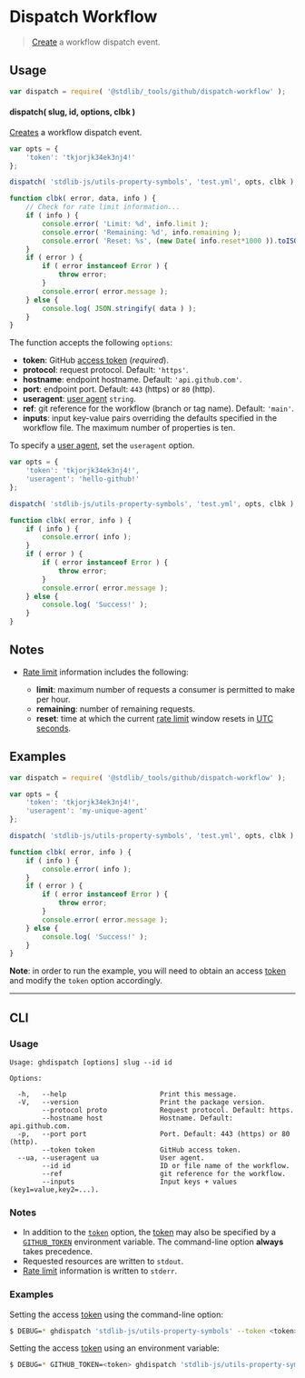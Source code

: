 <!--

@license Apache-2.0

Copyright (c) 2021 The Stdlib Authors.

Licensed under the Apache License, Version 2.0 (the "License");
you may not use this file except in compliance with the License.
You may obtain a copy of the License at

   http://www.apache.org/licenses/LICENSE-2.0

Unless required by applicable law or agreed to in writing, software
distributed under the License is distributed on an "AS IS" BASIS,
WITHOUT WARRANTIES OR CONDITIONS OF ANY KIND, either express or implied.
See the License for the specific language governing permissions and
limitations under the License.

-->

# Dispatch Workflow

> [Create][github-dispatch-workflow] a workflow dispatch event.

<!-- Section to include introductory text. Make sure to keep an empty line after the intro `section` element and another before the `/section` close. -->

<section class="intro">

</section>

<!-- /.intro -->

<!-- Package usage documentation. -->

<section class="usage">

## Usage

```javascript
var dispatch = require( '@stdlib/_tools/github/dispatch-workflow' );
```

#### dispatch( slug, id, options, clbk )

[Creates][github-dispatch-workflow] a workflow dispatch event.

<!-- run-disable -->

```javascript
var opts = {
    'token': 'tkjorjk34ek3nj4!'
};

dispatch( 'stdlib-js/utils-property-symbols', 'test.yml', opts, clbk );

function clbk( error, data, info ) {
    // Check for rate limit information...
    if ( info ) {
        console.error( 'Limit: %d', info.limit );
        console.error( 'Remaining: %d', info.remaining );
        console.error( 'Reset: %s', (new Date( info.reset*1000 )).toISOString() );
    }
    if ( error ) {
        if ( error instanceof Error ) {
            throw error;
        }
        console.error( error.message );
    } else {
        console.log( JSON.stringify( data ) );
    }
}
```

The function accepts the following `options`:

-   **token**: GitHub [access token][github-token] (_required_).
-   **protocol**: request protocol. Default: `'https'`.
-   **hostname**: endpoint hostname. Default: `'api.github.com'`.
-   **port**: endpoint port. Default: `443` (https) or `80` (http).
-   **useragent**: [user agent][github-user-agent] `string`.
-   **ref**: git reference for the workflow (branch or tag name). Default: `'main'`.
-   **inputs**: input key-value pairs overriding the defaults specified in the workflow file. The maximum number of properties is ten.

To specify a [user agent][github-user-agent], set the `useragent` option.

<!-- run-disable -->

```javascript
var opts = {
    'token': 'tkjorjk34ek3nj4!',
    'useragent': 'hello-github!'
};

dispatch( 'stdlib-js/utils-property-symbols', 'test.yml', opts, clbk );

function clbk( error, info ) {
    if ( info ) {
        console.error( info );
    }
    if ( error ) {
        if ( error instanceof Error ) {
            throw error;
        }
        console.error( error.message );
    } else {
        console.log( 'Success!' );
    }
}
```

</section>

<!-- /.usage -->

<!-- Package usage notes. Make sure to keep an empty line after the `section` element and another before the `/section` close. -->

<section class="notes">

## Notes

-   [Rate limit][github-rate-limit] information includes the following:

    -   **limit**: maximum number of requests a consumer is permitted to make per hour.
    -   **remaining**: number of remaining requests.
    -   **reset**: time at which the current [rate limit][github-rate-limit] window resets in [UTC seconds][unix-time].

</section>

<!-- /.notes -->

<!-- Package usage examples. -->

<section class="examples">

## Examples

<!-- eslint no-undef: "error" -->

```javascript
var dispatch = require( '@stdlib/_tools/github/dispatch-workflow' );

var opts = {
    'token': 'tkjorjk34ek3nj4!',
    'useragent': 'my-unique-agent'
};

dispatch( 'stdlib-js/utils-property-symbols', 'test.yml', opts, clbk );

function clbk( error, info ) {
    if ( info ) {
        console.error( info );
    }
    if ( error ) {
        if ( error instanceof Error ) {
            throw error;
        }
        console.error( error.message );
    } else {
        console.log( 'Success!' );
    }
}
```

**Note**: in order to run the example, you will need to obtain an access [token][github-token] and modify the `token` option accordingly.

</section>

<!-- /.examples -->

<!-- Section for describing a command-line interface. -->

* * *

<section class="cli">

## CLI

<!-- CLI usage documentation. -->

<section class="usage">

### Usage

```text
Usage: ghdispatch [options] slug --id id

Options:

  -h,   --help                       Print this message.
  -V,   --version                    Print the package version.
        --protocol proto             Request protocol. Default: https.
        --hostname host              Hostname. Default: api.github.com.
  -p,   --port port                  Port. Default: 443 (https) or 80 (http).
        --token token                GitHub access token.
  --ua, --useragent ua               User agent.
        --id id                      ID or file name of the workflow.
        --ref                        git reference for the workflow.
        --inputs                     Input keys + values (key1=value,key2=...).
```

</section>

<!-- /.usage -->

<!-- CLI usage notes. Make sure to keep an empty line after the `section` element and another before the `/section` close. -->

<section class="notes">

### Notes

-   In addition to the [`token`][github-token] option, the [token][github-token] may also be specified by a [`GITHUB_TOKEN`][github-token] environment variable. The command-line option **always** takes precedence.
-   Requested resources are written to `stdout`.
-   [Rate limit][github-rate-limit] information is written to `stderr`.

</section>

<!-- /.notes -->

<!-- CLI usage examples. -->

<section class="examples">

### Examples

Setting the access [token][github-token] using the command-line option:

<!-- run-disable -->

```bash
$ DEBUG=* ghdispatch 'stdlib-js/utils-property-symbols' --token <token> --id 'test.yml'
```

Setting the access [token][github-token] using an environment variable:

<!-- run-disable -->

```bash
$ DEBUG=* GITHUB_TOKEN=<token> ghdispatch 'stdlib-js/utils-property-symbols' --id 'test.yml'
```

</section>

<!-- /.examples -->

</section>

<!-- /.cli -->

<!-- Section to include cited references. If references are included, add a horizontal rule *before* the section. Make sure to keep an empty line after the `section` element and another before the `/section` close. -->

<section class="references">

</section>

<!-- /.references -->

<!-- Section for related `stdlib` packages. Do not manually edit this section, as it is automatically populated. -->

<section class="related">

</section>

<!-- /.related -->

<!-- Section for all links. Make sure to keep an empty line after the `section` element and another before the `/section` close. -->

<section class="links">

[unix-time]: https://en.wikipedia.org/wiki/Unix_time

[github-token]: https://github.com/settings/tokens/new

[github-user-agent]: https://developer.github.com/v3/#user-agent-required

[github-rate-limit]: https://developer.github.com/v3/rate_limit/

[github-dispatch-workflow]: https://docs.github.com/en/rest/reference/actions#create-a-workflow-dispatch-event

</section>

<!-- /.links -->
